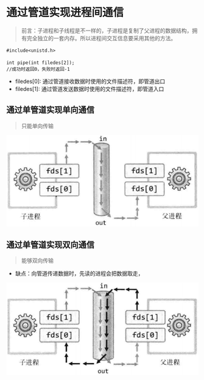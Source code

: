 # 通过管道实现进程间通信
>前言：子进程和子线程是不一样的，子进程是复制了父进程的数据结构，拥有完全独立的一套内存。所以进程间交互信息要采用其他的方法。
```
#include<unistd.h>

int pipe(int filedes[2]);
//成功时返回0，失败时返回-1
```

- filedes[0]: 通过管道接收数据时使用的文件描述符，即管道出口
- filedes[1]: 通过管道发送数据时使用的文件描述符，即管道入口

## 通过单管道实现单向通信
>只能单向传输

![通过单管道实现单向通信](pic/2.png)

## 通过单管道实现双向通信
>能够双向传输
- 缺点：向管道传递数据时，先读的进程会把数据取走，


![1](pic/3.png)